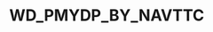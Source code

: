 # WD_PMYDP_BY_NAVTTC
<!-- ```js
function myfunction(element,clr){
    element.style.clr
}
``` -->

```html

```
